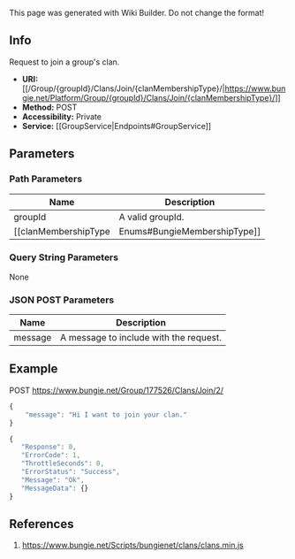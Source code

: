 <span class="wiki-builder">This page was generated with Wiki Builder. Do not change the format!</span>

## Info
Request to join a group's clan.
* **URI:** [[/Group/{groupId}/Clans/Join/{clanMembershipType}/|https://www.bungie.net/Platform/Group/{groupId}/Clans/Join/{clanMembershipType}/]]
* **Method:** POST
* **Accessibility:** Private
* **Service:** [[GroupService|Endpoints#GroupService]]

## Parameters
### Path Parameters
Name | Description
---- | -----------
groupId | A valid groupId.
[[clanMembershipType|Enums#BungieMembershipType]] | A valid clan membership type. 1=Xbox, 2=PSN, 10=Demon

### Query String Parameters
None

### JSON POST Parameters
Name | Description
---- | -----------
message | A message to include with the request.

## Example
POST https://www.bungie.net/Group/177526/Clans/Join/2/
```javascript
{
    "message": "Hi I want to join your clan."
}
```
 ```javascript
{
    "Response": 0,
    "ErrorCode": 1,
    "ThrottleSeconds": 0,
    "ErrorStatus": "Success",
    "Message": "Ok",
    "MessageData": {}
}
```

## References
1. https://www.bungie.net/Scripts/bungienet/clans/clans.min.js
